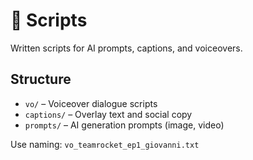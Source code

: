 # 📁 Scripts

Written scripts for AI prompts, captions, and voiceovers.

## Structure

- `vo/` – Voiceover dialogue scripts
- `captions/` – Overlay text and social copy
- `prompts/` – AI generation prompts (image, video)

Use naming: `vo_teamrocket_ep1_giovanni.txt`
